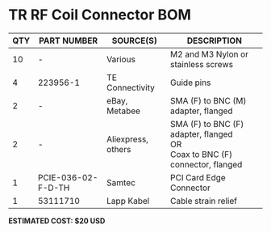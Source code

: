 # TR RF Coil Connector BOM

| QTY | PART NUMBER | SOURCE(S) | DESCRIPTION
|-----|-------------|--------|------------
| 10 | - | Various | M2 and M3 Nylon or stainless screws
| 4 | 223956-1 | TE Connectivity | Guide pins
| 2 | - | eBay, Metabee | SMA (F) to BNC (M) adapter, flanged
| 2 | - | Aliexpress, others | SMA (F) to BNC (F) adapter, flanged <br /> OR <br /> Coax to BNC (F) connector, flanged
| 1 | PCIE-036-02-F-D-TH | Samtec | PCI Card Edge Connector
| 1 | 53111710 | Lapp Kabel | Cable strain relief

**ESTIMATED COST: $20 USD**
